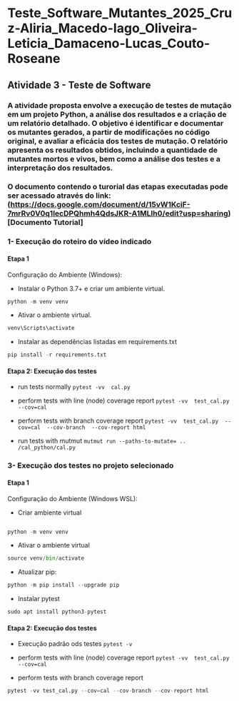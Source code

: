 # Teste_Software_Mutantes_2025_Cruz-Aliria_Macedo-Iago_Oliveira-Leticia_Damaceno-Lucas_Couto-Roseane

## Atividade 3 - Teste de Software 

### A atividade proposta envolve a execução de testes de mutação em um projeto Python, a análise dos resultados e a criação de um relatório detalhado. O objetivo é identificar e documentar os mutantes gerados, a partir de modificações no código original, e avaliar a eficácia dos testes de mutação. O relatório apresenta os resultados obtidos, incluindo a quantidade de mutantes mortos e vivos, bem como a análise dos testes e a interpretação dos resultados. 

### O documento contendo o turorial das etapas executadas pode ser acessado através do link: (https://docs.google.com/document/d/15vW1KciF-7mrRv0V0q1lecDPQhmh4QdsJKR-A1MLIh0/edit?usp=sharing)[Documento Tutorial]

### 1- Execução do roteiro do vídeo indicado
#### Etapa 1
Configuração do Ambiente (Windows):
- Instalar o Python 3.7+ e criar um ambiente virtual.

```python
python -m venv venv
``` 
- Ativar o ambiente virtual.

```python
venv\Scripts\activate
```

- Instalar as dependências listadas em requirements.txt

```python
pip install -r requirements.txt
```

#### Etapa 2: Execução dos testes

- run tests normally
``` pytest -vv  cal.py ```

- perform tests with line (node) coverage report
``` pytest -vv  test_cal.py  --cov=cal ``` 

- perform tests with branch coverage report
``` pytest -vv  test_cal.py  --cov=cal  --cov-branch  --cov-report html ```

- run tests with mutmut
``` mutmut run --paths-to-mutate= .. /cal_python/cal.py ```

### 3- Execução dos testes no projeto selecionado

#### Etapa 1
Configuração do Ambiente (Windows WSL):

- Criar ambiente virtual
``` cd django-ecomerce 
```

```python
python -m venv venv
```

- Ativar o ambiente virtual
```python
source venv/bin/activate
```

- Atualizar pip:
```python
python -m pip install --upgrade pip
``` 

- Instalar pytest
```python
sudo apt install python3-pytest
```

#### Etapa 2: Execução dos testes

- Execução padrão ods testes
``` pytest -v ```

- perform tests with line (node) coverage report
``` pytest -vv  test_cal.py  --cov=cal ``` 

- perform tests with branch coverage report
``` python
pytest -vv test_cal.py --cov=cal --cov-branch --cov-report html
```

